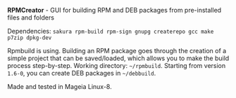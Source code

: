 **RPMCreator** - GUI for building RPM and DEB packages from pre-installed files and folders

Dependencies: `sakura rpm-build rpm-sign gnupg createrepo gcc make p7zip dpkg-dev`

Rpmbuild is using. Building an RPM package goes through the creation of a simple project that can be saved/loaded, which allows you to make the build process step-by-step. Working directory: `~/rpmbuild`. Starting from version `1.6-0`, you can create DEB packages in `~/debbuild`.

Made and tested in Mageia Linux-8.
